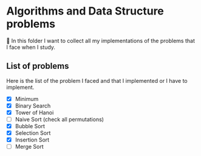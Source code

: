 # Algorithms and Data Structure problems

📠 In this folder I want to collect all my implementations of the problems that I face when I study. 

## List of problems
Here is the list of the problem I faced and that I implemented or I have to implement.
- [x] Minimum
- [x] Binary Search
- [x] Tower of Hanoi
- [ ] Naive Sort (check all permutations)
- [x] Bubble Sort
- [x] Selection Sort
- [x] Insertion Sort
- [ ] Merge Sort